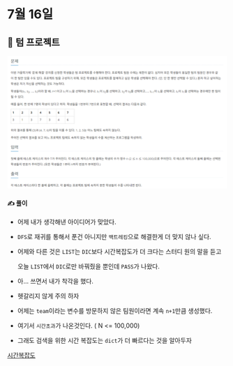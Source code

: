 # 7월 16일

## 🚩 텀 프로젝트

[![image-20210716153958321](README.assets/image-20210716153958321.png)](https://www.acmicpc.net/problem/9466)



#### ✍ 풀이

- 어제 내가 생각해낸 아이디어가 맞았다.

- `DFS`로 재귀를 통해서 푼건 아니지만 `백트레킹`으로 해결한게 더 맞지 않나 싶다.

- 어제와 다른 것은 `LIST`는 `DIC`보다 시간복잡도가 더 크다는 스터디 원의 말을 듣고

  오늘 `LIST`에서 `DIC`로만 바꿔줬을 뿐인데  `PASS`가 나왔다.

- 아... 쓰면서 내가 착각을 했다.

- 헷갈리지 않게 주의 하자

- 어제는 `team`이라는 변수를 방문하지 않은 팀원이라면 계속 `n+1`만큼 생성했다.

- 여기서 `시간초과`가 나온것인다. ( N <= 100,000)

- 그래도 검색을 위한 시간 복잡도는 `dict`가 더 빠르다는 것을 알아두자



[시간복잡도](https://lsh424.tistory.com/59)

